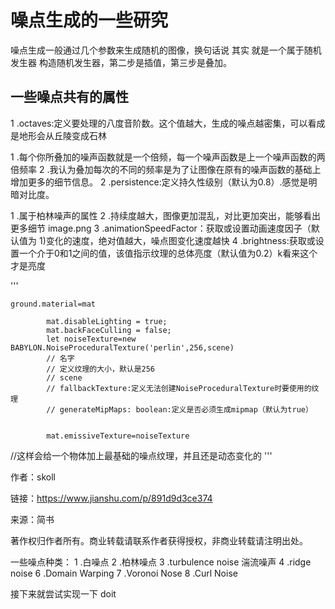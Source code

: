 # 噪点生成的一些研究
噪点生成一般通过几个参数来生成随机的图像，换句话说 其实 就是一个属于随机发生器
构造随机发生器，第二步是插值，第三步是叠加。

## 一些噪点共有的属性
1 .octaves:定义要处理的八度音阶数。这个值越大，生成的噪点越密集，可以看成是地形会从丘陵变成石林

1 .每个你所叠加的噪声函数就是一个倍频，每一个噪声函数是上一个噪声函数的两倍频率
2 .我认为叠加每次的不同的频率是为了让图像在原有的噪声函数的基础上增加更多的细节信息。
2 .persistence:定义持久性级别（默认为0.8）.感觉是明暗对比度。

1 .属于柏林噪声的属性
2 .持续度越大，图像更加混乱，对比更加突出，能够看出更多细节
image.png
3 .animationSpeedFactor：获取或设置动画速度因子（默认值为 1)变化的速度，绝对值越大，噪点图变化速度越快
4 .brightness:获取或设置一个介于0和1之间的值，该值指示纹理的总体亮度（默认值为0.2）k看来这个才是亮度

'''

    ground.material=mat

            mat.disableLighting = true;
            mat.backFaceCulling = false;
            let noiseTexture=new BABYLON.NoiseProceduralTexture('perlin',256,scene)
            // 名字
            // 定义纹理的大小，默认是256
            // scene
            // fallbackTexture:定义无法创建NoiseProceduralTexture时要使用的纹理
            // generateMipMaps: boolean:定义是否必须生成mipmap（默认为true）

            
            mat.emissiveTexture=noiseTexture
//这样会给一个物体加上最基础的噪点纹理，并且还是动态变化的
'''

作者：skoll

链接：https://www.jianshu.com/p/891d9d3ce374

来源：简书

著作权归作者所有。商业转载请联系作者获得授权，非商业转载请注明出处。


一些噪点种类：
1 .白噪点
2 .柏林噪点
3 .turbulence noise 湍流噪声
4 .ridge noise
6 .Domain Warping
7 .Voronoi Nose
8 .Curl Noise


接下来就尝试实现一下
doit


